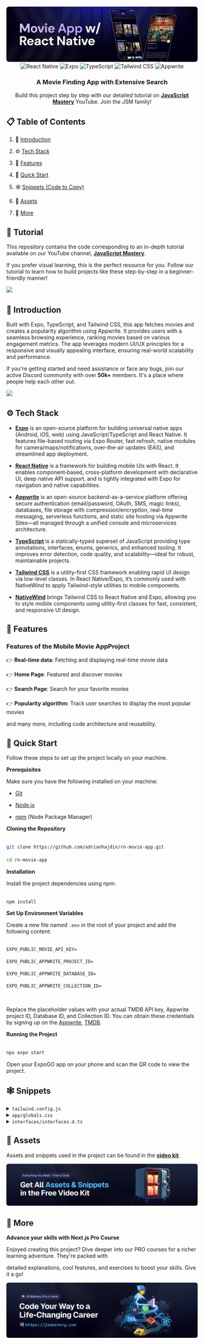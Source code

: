 <div align="center">
  <br />
    <a href="https://www.youtube.com/watch?v=f8Z9JyB2EIE" target="_blank">
      <img src="assets/readme/hero.webp" alt="Project Banner">
    </a>
  <br />

  <div>
    <img src="https://img.shields.io/badge/-React_Native-black?style=for-the-badge&logoColor=white&logo=react&color=61DAFB" alt="React Native" />
    <img src="https://img.shields.io/badge/-Expo-black?style=for-the-badge&logoColor=white&logo=expo&color=000020" alt="Expo" />
    <img src="https://img.shields.io/badge/-TypeScript-black?style=for-the-badge&logoColor=white&logo=typescript&color=3178C6" alt="TypeScript" />
    <img src="https://img.shields.io/badge/-Tailwind_CSS-black?style=for-the-badge&logoColor=white&logo=tailwindcss&color=06B6D4" alt="Tailwind CSS" />
    <img src="https://img.shields.io/badge/-Appwrite-black?style=for-the-badge&logoColor=white&logo=appwrite&color=F02E65" alt="Appwrite" />
  </div>

  <h3 align="center">A Movie Finding App with Extensive Search</h3>

   <div align="center">
     Build this project step by step with our detailed tutorial on <a href="https://www.youtube.com/@javascriptmastery/videos" target="_blank"><b>JavaScript Mastery</b></a> YouTube. Join the JSM family!
    </div>
</div>

## 📋 <a name="table">Table of Contents</a>

1. 🤖 [Introduction](#introduction)

2. ⚙️ [Tech Stack](#tech-stack)

3. 🔋 [Features](#features)

4. 🤸 [Quick Start](#quick-start)

5. 🕸️ [Snippets (Code to Copy)](#snippets)

6. 🔗 [Assets](#links)

7. 🚀 [More](#more)

## 🚨 Tutorial

This repository contains the code corresponding to an in-depth tutorial available on our YouTube channel, <a href="https://www.youtube.com/@javascriptmastery/videos" target="_blank"><b>JavaScript Mastery</b></a>.

If you prefer visual learning, this is the perfect resource for you. Follow our tutorial to learn how to build projects like these step-by-step in a beginner-friendly manner!

<a href="https://www.youtube.com/watch?v=f8Z9JyB2EIE" target="_blank"><img src="https://github.com/sujatagunale/EasyRead/assets/151519281/1736fca5-a031-4854-8c09-bc110e3bc16d" /></a>

## <a name="introduction">🤖 Introduction</a>

Built with Expo, TypeScript, and Tailwind CSS, this app fetches movies and creates a popularity algorithm using Appwrite. It provides users with a seamless browsing experience, ranking movies based on various engagement metrics. The app leverages modern UI/UX principles for a responsive and visually appealing interface, ensuring real-world scalability and performance.

If you're getting started and need assistance or face any bugs, join our active Discord community with over **50k+** members. It's a place where people help each other out.

<a href="https://discord.com/invite/n6EdbFJ" target="_blank"><img src="https://github.com/sujatagunale/EasyRead/assets/151519281/618f4872-1e10-42da-8213-1d69e486d02e" /></a>

## <a name="tech-stack">⚙️ Tech Stack</a>

- **[Expo](https://expo.dev/)** is an open-source platform for building universal native apps (Android, iOS, web) using JavaScript/TypeScript and React Native. It features file-based routing via Expo Router, fast refresh, native modules for camera/maps/notifications, over-the-air updates (EAS), and streamlined app deployment.

- **[React Native](https://reactnative.dev/)** is a framework for building mobile UIs with React. It enables component‑based, cross-platform development with declarative UI, deep native API support, and is tightly integrated with Expo for navigation and native capabilities.

- **[Appwrite](https://jsm.dev/rn25-appwrite)** is an open-source backend-as-a-service platform offering secure authentication (email/password, OAuth, SMS, magic links), databases, file storage with compression/encryption, real-time messaging, serverless functions, and static site hosting via Appwrite Sites—all managed through a unified console and microservices architecture.

- **[TypeScript](https://www.typescriptlang.org/)** is a statically-typed superset of JavaScript providing type annotations, interfaces, enums, generics, and enhanced tooling. It improves error detection, code quality, and scalability—ideal for robust, maintainable projects.

- **[Tailwind CSS](https://tailwindcss.com/)** is a utility-first CSS framework enabling rapid UI design via low-level classes. In React Native/Expo, it’s commonly used with NativeWind to apply Tailwind-style utilities to mobile components.

- **[NativeWind](https://www.nativewind.dev/)** brings Tailwind CSS to React Native and Expo, allowing you to style mobile components using utility-first classes for fast, consistent, and responsive UI design.

## <a name="features">🔋 Features</a>

### Features of the Mobile Movie AppProject

👉 **Real-time data**: Fetching and displaying real-time movie data

👉 **Home Page**: Featured and discover movies

👉 **Search Page**: Search for your favorite movies

👉 **Popularity algorithm**: Track user searches to display the most popular movies

and many more, including code architecture and reusability.

## <a name="quick-start">🤸 Quick Start</a>

Follow these steps to set up the project locally on your machine.

**Prerequisites**

Make sure you have the following installed on your machine:

- [Git](https://git-scm.com/)

- [Node.js](https://nodejs.org/en)

- [npm](https://www.npmjs.com/) (Node Package Manager)

**Cloning the Repository**

```bash

git clone https://github.com/adrianhajdin/rn-movie-app.git

cd rn-movie-app

```

**Installation**

Install the project dependencies using npm:

```bash

npm install

```

**Set Up Environment Variables**

Create a new file named `.env` in the root of your project and add the following content:

```env

EXPO_PUBLIC_MOVIE_API_KEY=

EXPO_PUBLIC_APPWRITE_PROJECT_ID=

EXPO_PUBLIC_APPWRITE_DATABASE_ID=

EXPO_PUBLIC_APPWRITE_COLLECTION_ID=



```

Replace the placeholder values with your actual TMDB API key, Appwrite project ID, Database ID, and Collection ID. You can obtain these credentials by signing up on the [Appwrite](https://jsm.dev/rn25-appwrite), [TMDB](https://www.themoviedb.org/login).

**Running the Project**

```bash

npx expo start

```

Open your ExpoGO app on your phone and scan the QR code to view the project.

## <a name="snippets">🕸️ Snippets</a>

<details>

<summary><code>tailwind.config.js</code></summary>

```typescript
/** @type {import('tailwindcss').Config} */
module.exports = {
  content: ["./app/**/*.{js,jsx,ts,tsx}", "./components/**/*.{js,jsx,ts,tsx}"],
  presets: [require("nativewind/preset")],
  theme: {
    extend: {
      colors: {
        primary: "#030014",
        secondary: "#151312",
        ratingBox: "#221F3D",
        searchBar: "#0F0D23",
        text: "#9CA4AB",
        darkAccent: "#AB8BFF",
        accentText: "#A8B5DB",
        secondaryText: "#D6C7FF",
      },
    },
  },
  plugins: [],
};
```

</details>

<details>

<summary><code>app/globals.css</code></summary>

```css
@tailwind base;
@tailwind components;
@tailwind utilities;
```

</details>

<details>

<summary><code>interfaces/interfaces.d.ts</code></summary>

```typescript
interface Movie {
  id: number;
  title: string;
  adult: boolean;
  backdrop_path: string;
  genre_ids: number[];
  original_language: string;
  original_title: string;
  overview: string;
  popularity: number;
  poster_path: string;
  release_date: string;
  video: boolean;
  vote_average: number;
  vote_count: number;
}

interface TrendingMovie {
  searchTerm: string;
  movie_id: number;
  title: string;
  count: number;
  poster_url: string;
}

interface MovieDetails {
  adult: boolean;
  backdrop_path: string | null;
  belongs_to_collection: {
    id: number;
    name: string;
    poster_path: string;
    backdrop_path: string;
  } | null;
  budget: number;
  genres: {
    id: number;
    name: string;
  }[];
  homepage: string | null;
  id: number;
  imdb_id: string | null;
  original_language: string;
  original_title: string;
  overview: string | null;
  popularity: number;
  poster_path: string | null;
  production_companies: {
    id: number;
    logo_path: string | null;
    name: string;
    origin_country: string;
  }[];
  production_countries: {
    iso_3166_1: string;
    name: string;
  }[];
  release_date: string;
  revenue: number;
  runtime: number | null;
  spoken_languages: {
    english_name: string;
    iso_639_1: string;
    name: string;
  }[];
  status: string;
  tagline: string | null;
  title: string;
  video: boolean;
  vote_average: number;
  vote_count: number;
}

interface TrendingCardProps {
  movie: TrendingMovie;
  index: number;
}
```

</details>

## <a name="links">🔗 Assets</a>

Assets and snippets used in the project can be found in the **[video kit](https://jsm.dev/rn25-movie)**.

<a href="https://jsm.dev/rn25-movie" target="_blank">
  <img src="assets/readme/videokit.webp" alt="Video Kit Banner">
</a>

## <a name="more">🚀 More</a>

**Advance your skills with Next.js Pro Course**

Enjoyed creating this project? Dive deeper into our PRO courses for a richer learning adventure. They're packed with

detailed explanations, cool features, and exercises to boost your skills. Give it a go!

<a href="https://jsm.dev/rn25-jsm" target="_blank">
   <img src="assets/readme/jsmpro.webp" alt="Project Banner">
</a>
